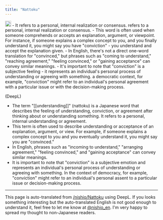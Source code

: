 ```yaml
---
title: "Nattoku"
---
```


<img src='https://scrapbox.io/api/pages/nishio-en/GPT-4/icon' alt='GPT-4.icon' height="19.5"/>
- It refers to a personal, internal realization or consensus. refers to a personal, internal realization or consensus.
- This word is often used when someone comprehends or accepts an explanation, argument, or viewpoint. For instance, if someone explains a complex concept to you, and you finally understand it, you might say you have "conviction" - you understand and accept the explanation given.
- In English, there's not a direct one-word translation for "convinced," but phrases such as "coming to understand," "reaching agreement," "feeling convinced," or "gaining acceptance" can convey similar meanings.
- It's important to note that "conviction" is a subjective feeling - it represents an individual's personal process of understanding or agreeing with something. a democratic context, for example, "conviction" might refer to an individual's personal agreement with a particular issue or with the decision-making process.

(DeepL)
- The term "[[understanding]]" (nattoku) is a Japanese word that describes the feeling of understanding, conviction, or agreement after thinking about or understanding something. It refers to a personal, internal understanding or agreement.
- This term is often used to describe understanding or acceptance of an explanation, argument, or view. For example, if someone explains a complex concept to you and you eventually understand it, you might say you are "convinced."
- In English, phrases such as "incoming to understand," "arranging agreement," "feeling convinced," and "gaining acceptance" can convey similar meanings.
- It is important to note that "conviction" is a subjective emotion and represents an individual's personal process of understanding or agreeing with something. In the context of democracy, for example, "conviction" might refer to an individual's personal assent to a particular issue or decision-making process.

---
This page is auto-translated from [/nishio/Nattoku](https://scrapbox.io/nishio/Nattoku) using DeepL. If you looks something interesting but the auto-translated English is not good enough to understand it, feel free to let me know at [@nishio_en](https://twitter.com/nishio_en). I'm very happy to spread my thought to non-Japanese readers.